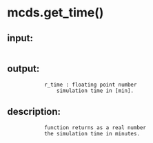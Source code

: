 # mcds.get_time()


## input:
```

```

## output:
```
            r_time : floating point number
                simulation time in [min].

```

## description:
```
            function returns as a real number
            the simulation time in minutes.
        
```